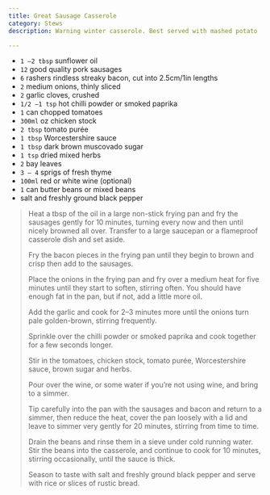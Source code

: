 ```yaml
---
title: Great Sausage Casserole 
category: Stews
description: Warning winter casserole. Best served with mashed potato

--- 
```

* `1 –2 tbsp` sunflower oil
* `12` good quality pork sausages
* `6` rashers rindless streaky bacon, cut into 2.5cm/1in lengths
* `2` medium onions, thinly sliced
* `2` garlic cloves, crushed
* `1/2 –1 tsp` hot chilli powder or smoked paprika
* `1` can chopped tomatoes
* `300ml` oz chicken stock
* `2 tbsp` tomato purée
* `1 tbsp` Worcestershire sauce
* `1 tbsp` dark brown muscovado sugar
* `1 tsp` dried mixed herbs
* `2` bay leaves
* `3 – 4` sprigs of fresh thyme
* `100ml` red or white wine (optional)
* `1` can butter beans or mixed beans
* salt and freshly ground black pepper
 
> Heat a tbsp of the oil in a large non-stick frying pan and fry the sausages gently for 10 minutes, turning every now and then until nicely browned all over. Transfer to a large saucepan or a flameproof casserole dish and set aside.
>
> Fry the bacon pieces in the frying pan until they begin to brown and crisp then add to the sausages.
>
> Place the onions in the frying pan and fry over a medium heat for five minutes until they start to soften, stirring often. You should have enough fat in the pan, but if not, add a little more oil.
>
> Add the garlic and cook for 2–3 minutes more until the onions turn pale golden-brown, stirring frequently.
>
> Sprinkle over the chilli powder or smoked paprika and cook together for a few seconds longer.
>
> Stir in the tomatoes, chicken stock, tomato purée, Worcestershire sauce, brown sugar and herbs.
>
> Pour over the wine, or some water if you’re not using wine, and bring to a simmer.
>
> Tip carefully into the pan with the sausages and bacon and return to a simmer, then reduce the heat, cover the pan loosely with a lid and leave to simmer very gently for 20 minutes, stirring from time to time.
>
> Drain the beans and rinse them in a sieve under cold running water. Stir the beans into the casserole, and continue to cook for 10 minutes, stirring occasionally, until the sauce is thick.
>
> Season to taste with salt and freshly ground black pepper and serve with rice or slices of rustic bread.

